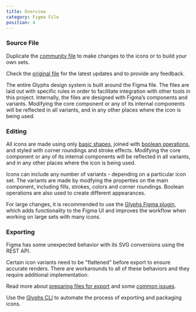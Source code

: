 ```yaml
---
title: Overview
category: Figma File
position: 4
---
```


### Source File

<alert>

[cf]: https://www.figma.com/community/file/899031264835768805/Glyphs-Icons
[of]: https://www.figma.com/file/2TsY9yqFso1zrvF8LNcVE7/Glyphs-Icons

Duplicate the [community file][cf] to make changes to the icons or to build your own sets.

Check the [original file][of] for the latest updates and to provide any feedback.

</alert>

<!-- <a class="block rounded-2xl overflow-hidden" href="https://www.figma.com/community/file/899031264835768805/Glyphs-Icons">
  <img class="show-dark" src="/content/community-dark.jpg" style="margin: 0" alt="Community File Preview" />
  <img class="show-light" src="/content/community-light.jpg" style="margin: 0" alt="Community File Preview" />
</a> -->

The entire Glyphs design system is built around the Figma file. The files are laid out with specific rules in order to facilitate integration with other tools in this project. Internally, the files are designed with Figma’s components and variants. Modifying the core component or any of its internal components will be reflected in all variants, and in any other places where the icon is being used.

### Editing

[cli]: /docs/cli/install-cli
[plugin]: /docs/plugin/install-plugin
[bo]: https://help.figma.com/hc/en-us/articles/360039957534-Boolean-Operations
[st]: https://help.figma.com/hc/en-us/articles/360040450133-Using-Shape-Tools


All icons are made using only [basic shapes][st], joined with [boolean operations][bo], and styled with corner roundings and stroke effects. Modifying the core component or any of its internal components will be reflected in all variants, and in any other places where the icon is being used.

Icons can include any number of variants -  depending on a particular icon set. The variants are made by modfying the properties on the main component, including fills, strokes, colors and corner roundings. Boolean operations are also used to create different appearances.

For large changes, it is recommended to use the [Glyphs Figma plugin][plugin], which adds functionality to the Figma UI and improves the workflow when working on large sets with many icons.

### Exporting

<alert type="warning">

Figma has some unexpected behavior with its SVG conversions using the REST API.

Certain icon variants need to be "flattened" before export to ensure accurate renders. There are workarounds to all of these behaviors and they require additional implementation.

</alert>

Read more about [preparing files for export](/docs/figma/exporting) and some [common issues](/docs/figma/exporting#common-issues).

Use the [Glyphs CLI][cli] to automate the process of exporting and packaging icons.
